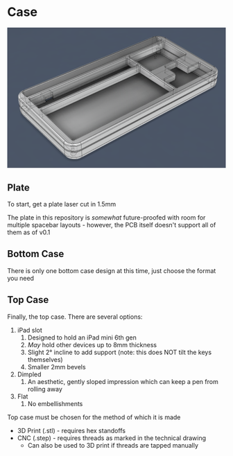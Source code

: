 # Case

![](../images/ortho4x10tkl-ipadslot.png)

## Plate

To start, get a plate laser cut in 1.5mm

The plate in this repository is _somewhat_ future-proofed with room for multiple spacebar layouts - however, the PCB itself doesn't support all of them as of v0.1

## Bottom Case

There is only one bottom case design at this time, just choose the format you need

## Top Case

Finally, the top case. There are several options:
1. iPad slot 
   1. Designed to hold an iPad mini 6th gen
   2. _May_ hold other devices up to 8mm thickness
   3. Slight 2° incline to add support (note: this does NOT tilt the keys themselves)
   4. Smaller 2mm bevels
2. Dimpled
   1. An aesthetic, gently sloped impression which can keep a pen from rolling away
3. Flat
   1. No embellishments

Top case must be chosen for the method of which it is made
* 3D Print (.stl) - requires hex standoffs
* CNC (.step) - requires threads as marked in the technical drawing
  * Can also be used to 3D print if threads are tapped manually